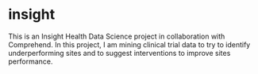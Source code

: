 # insight

This is an Insight Health Data Science project in collaboration with Comprehend. In this project, I am mining clinical trial data to try to identify underperforming sites and to suggest interventions to improve sites performance.
